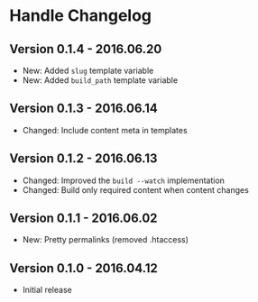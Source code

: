 # Handle Changelog

Version 0.1.4 - 2016.06.20
--------------------------
 * New: Added `slug` template variable
 * New: Added `build_path` template variable

Version 0.1.3 - 2016.06.14
--------------------------
 * Changed: Include content meta in templates

Version 0.1.2 - 2016.06.13
--------------------------
 * Changed: Improved the `build --watch` implementation
 * Changed: Build only required content when content changes

Version 0.1.1 - 2016.06.02
--------------------------
 * New: Pretty permalinks (removed .htaccess)

Version 0.1.0 - 2016.04.12
--------------------------
 * Initial release